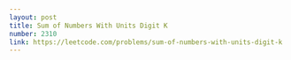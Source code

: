 ```yaml
---
layout: post
title: Sum of Numbers With Units Digit K
number: 2310
link: https://leetcode.com/problems/sum-of-numbers-with-units-digit-k
---
```

